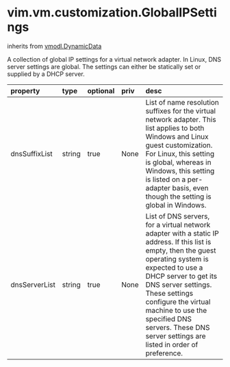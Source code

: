 vim.vm.customization.GlobalIPSettings
=====================================
inherits from [vmodl.DynamicData](docs/vmodl.DynamicData.md)


A collection of global IP settings for a virtual network adapter. In Linux, DNS   server settings are global. The settings can either be statically set or supplied   by a DHCP server.

| property | type | optional | priv | desc |
|:---------|:-----|:---------|:-----|:-----|
| dnsSuffixList | string | true | None | List of name resolution suffixes for the virtual network adapter. This list   applies to both Windows and Linux guest customization. For Linux, this setting   is global, whereas in Windows, this setting is listed on a per-adapter basis,   even though the setting is global in Windows. |
| dnsServerList | string | true | None | List of DNS servers, for a virtual network adapter with a static IP address. If   this list is empty, then the guest operating system is expected to use a DHCP   server to get its DNS server settings. These settings configure the virtual   machine to use the specified DNS servers. These DNS server settings are listed   in order of preference. |


